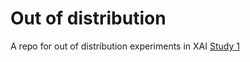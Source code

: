 # Out of distribution
A repo for out of distribution experiments in XAI
[Study 1](https://htmlpreview.github.io/?https://github.com/ood/blob/version01.html)

